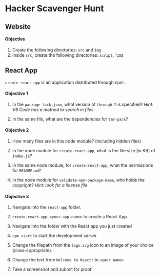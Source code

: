 # Hacker Scavenger Hunt

## Website

#### Objective

1. Create the following directories: `src` and `img`
2. Inside `src`, create the following directories: `script`, `css

## React App

`create-react-app` is an application distributed through npm.



#### Objective 1

1. In the `package-lock.json`, what version of `through-2` is specified? _Hint: VS Code has a method to search in files_

2. In the same file, what are the dependencies for `tar-pack`?

#### Objective 2

1. How many files are in this node module? (including hidden files)
1. In the node module for `create-react-app`, what is the file size (in KB) of `index.js`?

1. In the same node module, for `create-react-app`, what the permissions for `README.md`?


4. In the node module for `validate-npm-package-name`, who holds the copyright? _Hint: look for a license file_

#### Objective 3


1. Navigate into the `react-app` folder.

2. `create-react-app <your-app-name>` to create a React App

3. Navigate into the folder with the React app you just created

4. `npm start` to start the development server

1. Change the filepath from the `logo.svg` icon to an image of your choice (class-appropriate).

2. Change the text from `Welcome to React!` to `<your name>`.

3. Take a screenshot and submit for proof.
